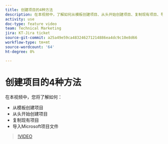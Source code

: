 ```yaml
---
title: 创建项目的4种方法
description: 在本视频中，了解如何从模板创建项目、从头开始创建项目、复制现有项目、导入Microsoft项目文件
activity: use
doc-type: feature video
team: Technical Marketing
jira: KT-Jira ticket
source-git-commit: a25a49e59ca483246271214886ea4dc9c10e8d66
workflow-type: tm+mt
source-wordcount: '64'
ht-degree: 0%

---
```


# 创建项目的4种方法

在本视频中，您将了解如何：

* 从模板创建项目
* 从头开始创建项目
* 复制现有项目
* 导入Microsoft项目文件

>[!VIDEO](https://video.tv.adobe.com/v/335084/?quality=12&learn=on)